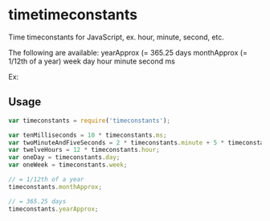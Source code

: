 timetimeconstants
=============

Time timeconstants for JavaScript, ex. hour, minute, second, etc.

The following are available:
    yearApprox (= 365.25 days
    monthApprox (= 1/12th of a year)
    week
    day
    hour
    minute
    second
    ms
    

Ex:
## Usage

```js
var timeconstants = require('timeconstants');

var tenMilliseconds = 10 * timeconstants.ms;
var twoMinuteAndFiveSeconds = 2 * timeconstants.minute + 5 * timeconstants.second;
var twelveHours = 12 * timeconstants.hour;
var oneDay = timeconstants.day;
var oneWeek = timeconstants.week;

// = 1/12th of a year
timeconstants.monthApprox;

// = 365.25 days
timeconstants.yearApprox;
```

